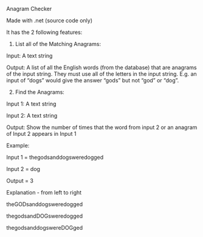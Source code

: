Anagram Checker



Made with .net (source code only)


It has the 2 following features:

1. List all of the Matching Anagrams:

Input: A text string

Output: A list of all the English words (from the database) that are anagrams of the input string. They must use all of the letters in the input string. E.g. an input of “dogs” would give the answer “gods” but not “god” or “dog”.




2. Find the Anagrams:

Input 1: A text string

Input 2: A text string

Output: Show the number of times that the word from input 2 or an anagram of Input 2 appears in Input 1

Example:

Input 1 = thegodsanddogsweredogged

Input 2 = dog

Output = 3

Explanation - from left to right

theGODsanddogsweredogged

thegodsandDOGsweredogged

thegodsanddogswereDOGged
